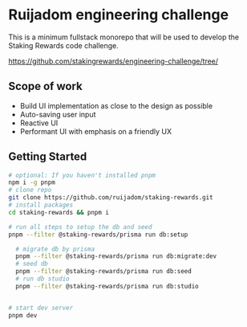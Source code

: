 # Ruijadom engineering challenge

This is a minimum fullstack monorepo that will be used to develop the Staking Rewards code challenge.

https://github.com/stakingrewards/engineering-challenge/tree/

## Scope of work

- Build UI implementation as close to the design as possible
- Auto-saving user input
- Reactive UI
- Performant UI with emphasis on a friendly UX

## Getting Started

```sh
# optional: If you haven't installed pnpm
npm i -g pnpm
# clone repo
git clone https://github.com/ruijadom/staking-rewards.git
# install packages
cd staking-rewards && pnpm i

# run all steps to setup the db and seed
pnpm --filter @staking-rewards/prisma run db:setup

  # migrate db by prisma
  pnpm --filter @staking-rewards/prisma run db:migrate:dev
  # seed db
  pnpm --filter @staking-rewards/prisma run db:seed
  # run db studio
  pnpm --filter @staking-rewards/prisma run db:studio


# start dev server
pnpm dev
```